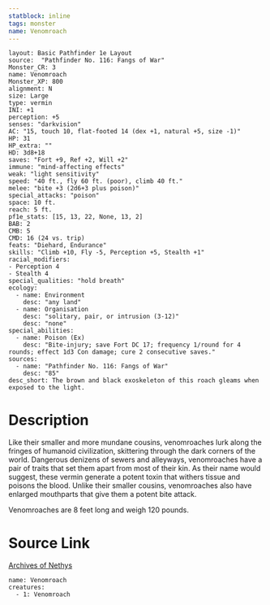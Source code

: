 ```yaml
---
statblock: inline
tags: monster
name: Venomroach
---
```

```statblock
layout: Basic Pathfinder 1e Layout
source:  "Pathfinder No. 116: Fangs of War"
Monster_CR: 3
name: Venomroach
Monster_XP: 800
alignment: N
size: Large
type: vermin
INI: +1
perception: +5
senses: "darkvision"
AC: "15, touch 10, flat-footed 14 (dex +1, natural +5, size -1)"
HP: 31
HP_extra: ""
HD: 3d8+18
saves: "Fort +9, Ref +2, Will +2"
immune: "mind-affecting effects"
weak: "light sensitivity"
speed: "40 ft., fly 60 ft. (poor), climb 40 ft."
melee: "bite +3 (2d6+3 plus poison)"
special_attacks: "poison"
space: 10 ft.
reach: 5 ft.
pf1e_stats: [15, 13, 22, None, 13, 2]
BAB: 2
CMB: 5
CMD: 16 (24 vs. trip)
feats: "Diehard, Endurance"
skills: "Climb +10, Fly -5, Perception +5, Stealth +1"
racial_modifiers:
- Perception 4
- Stealth 4
special_qualities: "hold breath"
ecology:
  - name: Environment
    desc: "any land"
  - name: Organisation
    desc: "solitary, pair, or intrusion (3-12)"
    desc: "none"
special_abilities:
  - name: Poison (Ex)
    desc: "Bite-injury; save Fort DC 17; frequency 1/round for 4 rounds; effect 1d3 Con damage; cure 2 consecutive saves."
sources:
  - name: "Pathfinder No. 116: Fangs of War"
    desc: "85"
desc_short: The brown and black exoskeleton of this roach gleams when exposed to the light.
```
# Description
Like their smaller and more mundane cousins, venomroaches lurk along the fringes of humanoid civilization, skittering through the dark corners of the world. Dangerous denizens of sewers and alleyways, venomroaches have a pair of traits that set them apart from most of their kin. As their name would suggest, these vermin generate a potent toxin that withers tissue and poisons the blood. Unlike their smaller cousins, venomroaches also have enlarged mouthparts that give them a potent bite attack.

Venomroaches are 8 feet long and weigh 120 pounds.
# Source Link
[Archives of Nethys](https://aonprd.com/MonsterDisplay.aspx?ItemName=Venomroach)
```encounter-table
name: Venomroach
creatures:
  - 1: Venomroach
```
